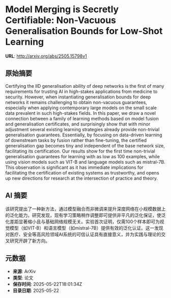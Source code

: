 # Model Merging is Secretly Certifiable: Non-Vacuous Generalisation Bounds for Low-Shot Learning

**URL**: http://arxiv.org/abs/2505.15798v1

## 原始摘要

Certifying the IID generalisation ability of deep networks is the first of
many requirements for trusting AI in high-stakes applications from medicine to
security. However, when instantiating generalisation bounds for deep networks
it remains challenging to obtain non-vacuous guarantees, especially when
applying contemporary large models on the small scale data prevalent in such
high-stakes fields. In this paper, we draw a novel connection between a family
of learning methods based on model fusion and generalisation certificates, and
surprisingly show that with minor adjustment several existing learning
strategies already provide non-trivial generalisation guarantees. Essentially,
by focusing on data-driven learning of downstream tasks by fusion rather than
fine-tuning, the certified generalisation gap becomes tiny and independent of
the base network size, facilitating its certification. Our results show for the
first time non-trivial generalisation guarantees for learning with as low as
100 examples, while using vision models such as VIT-B and language models such
as mistral-7B. This observation is significant as it has immediate implications
for facilitating the certification of existing systems as trustworthy, and
opens up new directions for research at the intersection of practice and
theory.


## AI 摘要

该研究提出了一种新方法，通过模型融合而非微调来提升深度网络在小规模数据上的泛化能力。研究发现，现有学习策略稍作调整即可提供非平凡的泛化保证，使泛化差距显著缩小且与基础网络规模无关。实验首次证明，仅需100个样本即可为视觉模型（如VIT-B）和语言模型（如mistral-7B）提供有效的泛化认证。这一发现对医疗、安全等高风险领域AI系统的可信认证具有直接意义，并为实践与理论的交叉研究开辟了新方向。

## 元数据

- **来源**: ArXiv
- **类型**: 论文
- **保存时间**: 2025-05-22T18:01:34Z
- **目录日期**: 2025-05-22
